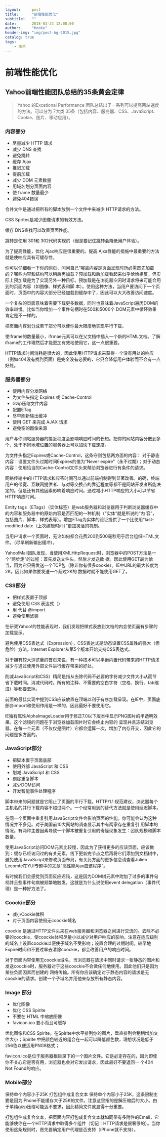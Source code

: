 ```yaml
---
layout:     post
title:      "前端性能优化"
subtitle:   ""
date:       2018-03-23 12:00:00
author:     "Hooke"
header-img: "img/post-bg-2015.jpg"
catalog: true
tags:
    - 技术
---
```


# 前端性能优化
## Yahoo前端性能团队总结的35条黄金定律
> Yahoo 的Excetional Performance 团队总结出了一系列可以提高网站速度的方法。可以分为 7大类 35条（包括内容、服务器、CSS、JavaScript、Cookie、图片、移动应用）。
### 内容部分
* 尽量减少 HTTP 请求
* 减少 DNS 查找
* 避免跳转
* 缓存 Ajax
* 推迟加载
* 提前加载
* 减少 DOM 元素数量
* 用域名划分页面内容
* 使 frame 数量最少
* 避免404错误

合并文件是通过把所有的脚本放到一个文件中来减少 HTTP请求的方法。

CSS Sprites是减少图像请求的有效方法。

缓存 DNS查找可以改善页面性能。

跳转是使用 301和 302代码实现的（但是要记住跳转会降低用户体验）。

为了提高性能，优化 Ajax响应是很重要的。提高 Ajxa性能的措施中最重要的方法就是使响应具有可缓存性。

你可以仔细看一下你的网页，问问自己“哪些内容是页面呈现时所必需首先加载的？哪些内容和结构可以稍后再加载？预加载和后加载看起来似乎恰恰相反，但实际上预加载是为了实现另外一种目标。预加载是在浏览器空闲时请求将来可能会用到的页面内容（如图像、样式表和脚 本）。使用这种方法，当用户要访问下一个页面时，页面中的内容大部分已经加载到缓存中了，因此可以大大改善访问速度。

一个复杂的页面意味着需要下载更多数据，同时也意味着JavaScript遍历DOM的效率越慢。比如当你增加一个事件句柄时在500和5000个 DOM元素中循环效果肯定是不一样的。

把页面内容划分成若干部分可以使你最大限度地实现平行下载。

使iframe的数量最小，ifrmae元素可以在父文档中插入一个新的HTML文档。了解iframe的工作理然后才能更加有效地使用它，这一点很重要。

HTTP请求时间消耗是很大的，因此使用HTTP请求来获得一个没有用处的响应（例如404没有找到页面）是完全没有必要的，它只会降低用户体验而不会有一点好处。

### 服务器部分
* 使用内容分发网络
* 为文件头指定 Expires 或 Cache-Control
* Gzip压缩文件内容
* 配置ETag
* 尽早刷新输出缓冲
* 使用 GET 来完成 AJAX 请求
* 避免空的图像来源

用户与你网站服务器的接近程度会影响响应时间的长短。把你的网站内容分散到多个、处于不同地域位置的服务器上可以加快下载速度。

为文件头指定Expires或Cache-Control，这条守则包括两方面的内容： 对于静态内容：设置文件头过期时间Expires的值为“Never expire”（永不过期）；对于动态内容：使用恰当的Cache-Control文件头来帮助浏览器进行有条件的请求。

网络传输中的HTTP请求和应答时间可以通过前端机制得到显著改善。的确，终端用户的带宽、互联网提供者、与对等交换点的靠近程度等都不是网站开发者所能决定的。但是还有其他因素影响着响应时间。通过减小HTTP响应的大小可以节省HTTP响应时间。

Entity tags（ETags）（实体标签）是web服务器和浏览器用于判断浏览器缓存中的内容和服务器中的原始内容是否匹配的一种机制（“实体”就是所说的“内 容”，包括图片、脚本、样式表等）。增加ETag为实体的验证提供了一个比使用“last-modified date（上次编辑时间）”更加灵活的机制。

当用户请求一个页面时，无论如何都会花费200到500毫秒用于后台组织HTML文件。（尽早刷新输出缓冲）。

Yahoo!Mail团队发现，当使用XMLHttpRequest时，浏览器中的POST方法是一个“两步走”的过程：首先发送文件头，然后才发送数 据。因此使用GET最为恰当，因为它只需发送一个TCP包（除非你有很多cookie）。IE中URL的最大长度为2K，因此如果你要发送一个超过2K的 数据时就不能使用GET了。

### CSS部分
* 把样式表置于顶部
* 避免使用 CSS 表达式（）
* 用 代替 @import
* 避免使用滤镜

在研究Yahoo!的性能表现时，我们发现把样式表放到文档的内会使页面有步骤的加载显示。

避免使用CSS表达式（Expression），CSS表达式是动态设置CSS属性的强大（但危险）方法。Internet Explorer从第5个版本开始支持CSS表达式。

对于拥有较大浏览量的首页来说，有一种技术可以平衡内置代码带来的HTTP请求减少与通过使用外部文件进行缓存带来的好处。

削减JavaScript和CSS）精简是指从去除代码不必要的字符减少文件大小从而节省下载时间。消减代码时，所有的注释、不需要的空白字符（空格、换行、tab缩进）等都要去掉。

前面的最佳实现中提到CSS应该放置在顶端以利于有序加载呈现。在IE中，页面底部@import和使用作用是一样的，因此最好不要使用它。

IE独有属性AlphaImageLoader用于修正7.0以下版本中显示PNG图片的半透明效果。这个滤镜的问题在于浏览器加载图片时它会终止内容的 呈现并且冻结浏览器。在每一个元素（不仅仅是图片）它都会运算一次，增加了内存开支，因此它的问题是多方面的。

### JavaScript部分
* 把脚本置于页面底部
* 使用外部 JavaScript 和 CSS
* 削减 JavaScript 和 CSS
* 剔除重复脚本
* 减少DOM访问
* 开发智能事件处理程序

脚本带来的问题就是它阻止了页面的平行下载。HTTP/1.1 规范建议，浏览器每个主机名的并行下载内容不超过两个。一个经常用到的替代方法就是使用延迟脚本。

在同一个页面中重复引用JavaScript文件会影响页面的性能。你可能会认为这种情况并不多见。对于美国前10大网站的调查显示其中有两家存在重复引 用脚本的情况。有两种主要因素导致一个脚本被重复引用的奇怪现象发生：团队规模和脚本数量。

使用JavaScript访问DOM元素比较慢，因此为了获得更多的应该页面，应该做到：缓存已经访问过的有关元素，线下更新完节点之后再将它们添加到文档树中，避免使用JavaScript来修改页面布局，有关此方面的更多信息请查看Julien Lecomte在YUI专题中的文章“高性能Ajax应该程序”。

有时候我们会感觉到页面反应迟钝，这是因为DOM树元素中附加了过多的事件句柄并且些事件句病被频繁地触发。这就是为什么说使用event delegation（事件代理）是一种好方法了。

### Coockie部分
* 减小Cookie体积
* 对于页面内容使用无coockie域名

coockie 是通过HTTP文件头来在web服务器和浏览器之间进行交流的。去除不必要的coockie，使coockie体积尽量小以减少对用户响应的影响，注意在适应级别的域名上设置coockie以便使子域名不受影响；设置合理的过期时间。较早地Expire时间和不要过早去清除coockie，都会改善用户的响应时间。

对于页面内容使用无coockie域名，当浏览器在请求中同时请求一张静态的图片和发送coockie时，服务器对于这些coockie不会做任何地使用。因此他们只是因为某些负面因素而创建的 网络传输。所有你应该确定对于静态内容的请求是无coockie的请求。创建一个子域名并用他来存放所有静态内容。

### Image 部分
* 优化图像
* 优化 CSS Spirite
* 不要在 HTML 中缩放图像
* favicon.ico 要小而且可缓存

优化图像和CSS Spirite，在Spirite中水平排列你的图片，垂直排列会稍稍增加文件大小；Spirite 中把颜色较近的组合在一起可以降低颜色数，理想状况是低于256色以便适用PNG8格式；

favicon.ico是位于服务器根目录下的一个图片文件。它是必定存在的，因为即使你不关心它是否有用，浏览器也会对它发出请求，因此最好不要返回一 个404 Not Found的响应。

### Mobile部分
保持单个内容小于25K 打包组件成复合文本 保持单个内容小于25K，这条限制主要是因为iPhone不能缓存大于25K的文件。注意这里指的是解压缩后的大小。由于单纯gizp压缩可能达不要求，因此精简文件就显得十分重要。

打包组件成复合文本，把页面内容打包成复合文本就如同带有多附件的Email，它能够使你在一个HTTP请求中取得多个组件（切记：HTTP请求是很奢侈的）。当你使用这条规则时，首先要确定用户代理是否支持（iPhone就不支持）。
